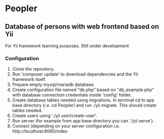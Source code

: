 # Peopler

## Database of persons with web frontend based on Yii

For Yii framework learning purposes. Still under development

### Configuration

1. Clone the repository.
2. Run 'composer update' to download dependencies and the Yii framework itself.
3. Prepare empty mysql/mariadb database.
4. Create configuration file named "db.php" based on "db_example.php" with database connection credentials inside 'config' folder.
5. Create database tables needed using migrations. In terminal cd to app base directory (i.e. cd Peopler) and run ./yii migrate. This should create tables needed.
6. Create users using './yii user/create-user'. 
7. Run server (for example from app base directory you can './yii serve').
5. Connect (depending on your server configuration i.e. http://localhost:8080/index
